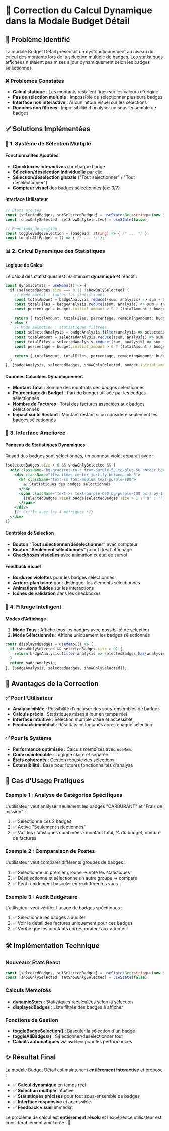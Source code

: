 # 🔧 Correction du Calcul Dynamique dans la Modale Budget Détail

## 📌 Problème Identifié

La modale Budget Détail présentait un dysfonctionnement au niveau du calcul des montants lors de la sélection multiple de badges. Les statistiques affichées n'étaient pas mises à jour dynamiquement selon les badges sélectionnés.

### ❌ Problèmes Constatés
- **Calcul statique** : Les montants restaient figés sur les valeurs d'origine
- **Pas de sélection multiple** : Impossible de sélectionner plusieurs badges
- **Interface non interactive** : Aucun retour visuel sur les sélections
- **Données non filtrées** : Impossibilité d'analyser un sous-ensemble de badges

## ✅ Solutions Implémentées

### 🎯 1. Système de Sélection Multiple

#### Fonctionnalités Ajoutées
- **Checkboxes interactives** sur chaque badge
- **Sélection/désélection individuelle** par clic
- **Sélection/désélection globale** ("Tout sélectionner" / "Tout désélectionner")
- **Compteur visuel** des badges sélectionnés (ex: 3/7)

#### Interface Utilisateur
```typescript
// États ajoutés
const [selectedBadges, setSelectedBadges] = useState<Set<string>>(new Set());
const [showOnlySelected, setShowOnlySelected] = useState(false);

// Fonctions de gestion
const toggleBadgeSelection = (badgeId: string) => { /* ... */ };
const toggleAllBadges = () => { /* ... */ };
```

### 📊 2. Calcul Dynamique des Statistiques

#### Logique de Calcul
Le calcul des statistiques est maintenant **dynamique** et réactif :

```typescript
const dynamicStats = useMemo(() => {
  if (selectedBadges.size === 0 || !showOnlySelected) {
    // Mode normal : toutes les statistiques
    const totalAmount = badgeAnalysis.reduce((sum, analysis) => sum + analysis.total_amount, 0);
    const totalFiles = badgeAnalysis.reduce((sum, analysis) => sum + analysis.files_count, 0);
    const percentage = budget.initial_amount > 0 ? (totalAmount / budget.initial_amount) * 100 : 0;
    
    return { totalAmount, totalFiles, percentage, remainingAmount: budget.initial_amount - totalAmount };
  } else {
    // Mode sélection : statistiques filtrées
    const selectedAnalysis = badgeAnalysis.filter(analysis => selectedBadges.has(analysis.badge.id));
    const totalAmount = selectedAnalysis.reduce((sum, analysis) => sum + analysis.total_amount, 0);
    const totalFiles = selectedAnalysis.reduce((sum, analysis) => sum + analysis.files_count, 0);
    const percentage = budget.initial_amount > 0 ? (totalAmount / budget.initial_amount) * 100 : 0;
    
    return { totalAmount, totalFiles, percentage, remainingAmount: budget.initial_amount - totalAmount };
  }
}, [badgeAnalysis, selectedBadges, showOnlySelected, budget.initial_amount]);
```

#### Données Calculées Dynamiquement
- **Montant Total** : Somme des montants des badges sélectionnés
- **Pourcentage du Budget** : Part du budget utilisée par les badges sélectionnés  
- **Nombre de Factures** : Total des factures associées aux badges sélectionnés
- **Impact sur le Restant** : Montant restant si on considère seulement les badges sélectionnés

### 🎨 3. Interface Améliorée

#### Panneau de Statistiques Dynamiques
Quand des badges sont sélectionnés, un panneau violet apparaît avec :

```jsx
{selectedBadges.size > 0 && showOnlySelected && (
  <div className="bg-gradient-to-r from-purple-50 to-blue-50 border border-purple-200 rounded-lg p-4">
    <div className="flex items-center justify-between mb-3">
      <h4 className="text-sm font-medium text-purple-800">
        📊 Statistiques des badges sélectionnés
      </h4>
      <span className="text-xs text-purple-600 bg-purple-100 px-2 py-1 rounded-full">
        {selectedBadges.size} badge{selectedBadges.size > 1 ? 's' : ''}
      </span>
    </div>
    {/* Grille avec les 4 métriques */}
  </div>
)}
```

#### Contrôles de Sélection
- **Bouton "Tout sélectionner/désélectionner"** avec compteur
- **Bouton "Seulement sélectionnés"** pour filtrer l'affichage
- **Checkboxes visuelles** avec animation et état de survol

#### Feedback Visuel
- **Bordures violettes** pour les badges sélectionnés
- **Arrière-plan teinté** pour distinguer les éléments sélectionnés
- **Animations fluides** sur les interactions
- **Icônes de validation** dans les checkboxes

### 🔄 4. Filtrage Intelligent

#### Modes d'Affichage
1. **Mode Tous** : Affiche tous les badges avec possibilité de sélection
2. **Mode Sélectionnés** : Affiche uniquement les badges sélectionnés

```typescript
const displayedBadges = useMemo(() => {
  if (showOnlySelected && selectedBadges.size > 0) {
    return badgeAnalysis.filter(analysis => selectedBadges.has(analysis.badge.id));
  }
  return badgeAnalysis;
}, [badgeAnalysis, selectedBadges, showOnlySelected]);
```

## 🚀 Avantages de la Correction

### ✅ Pour l'Utilisateur
- **Analyse ciblée** : Possibilité d'analyser des sous-ensembles de badges
- **Calculs précis** : Statistiques mises à jour en temps réel
- **Interface intuitive** : Sélection multiple claire et accessible
- **Feedback immédiat** : Résultats instantanés après chaque sélection

### ✅ Pour le Système
- **Performance optimisée** : Calculs memoïzés avec `useMemo`
- **Code maintenable** : Logique claire et séparée
- **États cohérents** : Gestion robuste des sélections
- **Extensibilité** : Base pour futures fonctionnalités d'analyse

## 🎯 Cas d'Usage Pratiques

### Exemple 1 : Analyse de Catégories Spécifiques
L'utilisateur veut analyser seulement les badges "CARBURANT" et "Frais de mission" :
1. ✅ Sélectionne ces 2 badges
2. ✅ Active "Seulement sélectionnés"  
3. ✅ Voit les statistiques combinées : montant total, % du budget, nombre de factures

### Exemple 2 : Comparaison de Postes
L'utilisateur veut comparer différents groupes de badges :
1. ✅ Sélectionne un premier groupe → note les statistiques
2. ✅ Désélectionne et sélectionne un autre groupe → compare
3. ✅ Peut rapidement basculer entre différentes vues

### Exemple 3 : Audit Budgétaire
L'utilisateur veut vérifier l'usage de badges spécifiques :
1. ✅ Sélectionne les badges à auditer
2. ✅ Voir le détail des factures uniquement pour ces badges
3. ✅ Vérifie que les montants correspondent aux attentes

## 🛠 Implémentation Technique

### Nouveaux États React
```typescript
const [selectedBadges, setSelectedBadges] = useState<Set<string>>(new Set());
const [showOnlySelected, setShowOnlySelected] = useState(false);
```

### Calculs Memoïzés
- **dynamicStats** : Statistiques recalculées selon la sélection
- **displayedBadges** : Liste filtrée des badges à afficher

### Fonctions de Gestion
- **toggleBadgeSelection()** : Basculer la sélection d'un badge
- **toggleAllBadges()** : Sélectionner/désélectionner tout
- **Calculs automatiques** via `useMemo` pour les performances

## ✨ Résultat Final

La modale Budget Détail est maintenant **entièrement interactive** et propose :
- ✅ **Calcul dynamique** en temps réel
- ✅ **Sélection multiple** intuitive  
- ✅ **Statistiques précises** pour tout sous-ensemble de badges
- ✅ **Interface responsive** et accessible
- ✅ **Feedback visuel** immédiat

Le problème de calcul est **entièrement résolu** et l'expérience utilisateur est considérablement améliorée ! 🎉

